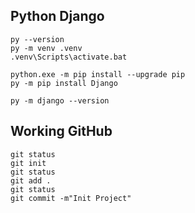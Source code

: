 ## Python Django

```
py --version
py -m venv .venv
.venv\Scripts\activate.bat

python.exe -m pip install --upgrade pip
py -m pip install Django

py -m django --version
```

## Working GitHub
```
git status
git init
git status
git add .
git status
git commit -m"Init Project"

```